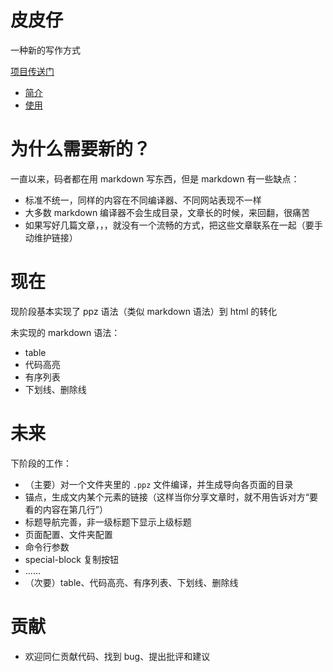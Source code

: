 # 皮皮仔
一种新的写作方式

[项目传送门](https://github.com/daGaiGuanYu/ppz)

+ [简介](https://dagaiguanyu.github.io/ppz/doc/dist/index/index.html)
+ [使用](https://dagaiguanyu.github.io/ppz/doc/dist/how2use/)

# 为什么需要新的？
一直以来，码者都在用 markdown 写东西，但是 markdown 有一些缺点：
+ 标准不统一，同样的内容在不同编译器、不同网站表现不一样
+ 大多数 markdown 编译器不会生成目录，文章长的时候，来回翻，很痛苦
+ 如果写好几篇文章，，，就没有一个流畅的方式，把这些文章联系在一起（要手动维护链接）

# 现在
现阶段基本实现了 ppz 语法（类似 markdown 语法）到 html 的转化

未实现的 markdown 语法：
+ table
+ 代码高亮
+ 有序列表
+ 下划线、删除线

# 未来
下阶段的工作：
+ （主要）对一个文件夹里的 ```.ppz``` 文件编译，并生成导向各页面的目录
+ 锚点，生成文内某个元素的链接（这样当你分享文章时，就不用告诉对方“要看的内容在第几行”）
+ 标题导航完善，非一级标题下显示上级标题
+ 页面配置、文件夹配置
+ 命令行参数
+ special-block 复制按钮
+ ......
+ （次要）table、代码高亮、有序列表、下划线、删除线

# 贡献
+ 欢迎同仁贡献代码、找到 bug、提出批评和建议